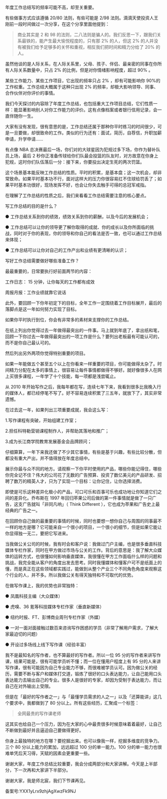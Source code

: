 年度工作总结写的频率可能不高，却至关重要。

有些做事方式应该遵循 20/80 法则，有些可能是 2/98 法则。滴滴天使投资人王刚前一段时间做过一次分享，在这个分享里面他提到：

> 商业其实是 2 和 98 的法则，二八法则是骗人的。我们反思一下，跟我们关系最铁的，能产生最大愉悦程度的，只有那 2\% 的人，但这 2\% 的人并没有被我们给予足够多的关怀和重视，相反我们把时间和精力分给了 20\% 的人。

虽然他谈的是人际关系，在人际关系里，父母、孩子、伴侣、最亲密的同事在你所有人际关系数量中，只占 2\% 的比例，但是对你情绪影响程度，超过 90\% 。

某些工作能力、某些工作项目，它出现的频率只占 2\% ，却有可能影响你 90\%的工作权重。工作总结大概属于这种只出现 2\% 的频率，却极大影响领导、同事、合作伙伴对你评价的事情。

我们今天探讨的内容除了年度工作总结，也包括重大工作项目总结，它们性质一样：能显著影响别人对你工作能力的评价。这有点像档案或者银行信用记录，会一直伴随你一生。

大家有没有发现，很有意思的是，工作总结还属于那种你平时练习的时间很少，可是一旦要做，却很致命的工作。类似的行为还有：面试，简历，自荐信，升职加薪申请，升学申请……

有点像 NBA 总决赛最后一场，你们对的大球星因为犯规过多下场，你作为替补队员上场，最后 2 秒你正准备传球给你们队最会投篮的队友时，对方故意在你身上犯规，这时你们队伍落后一分：接下来，你要投出决定生死的两次罚篮。

这个场景基本能反映工作总结的性质。平时的积累，是基本盘；这一次机会，却非常致命。如果平时基本功不行，面对这样大的压力你很容易扛不住球给罚丢了；如果平时基本功很好，现场发挥不好，也会让你失去触手可得的总冠军戒指。

在理解了工作总结的性质之后，我们来看看工作总结需要注意的核心要点。

写工作总结的目的是什么？

● 工作总结关系到你的绩效，绩效关系到你的薪酬，以及今后的发展机会；

● 工作总结可以让你的领导更了解你取得的成就、你的成长以及你所面临的挑战，同时对于你的表现，你的领导和你自己的看法是否一致，也可以通过工作总结来体现；

● 工作总结可以让你对自己的工作产出和业绩有更清晰的认识；

写好工作总结需要做好哪些准备工作？

最最重要的，日常要执行好前面两节的内容：

工作日志： 15 分钟，让你每天的工作都有成效

周报月报：工作业绩就靠它说话

此外，要回顾一下你年初定下的目标，全年工作一定围绕着工作目标展开，最后的落脚点是这一年如何努力实现了目标。

如果你平时执行到位，你会有非常多的素材来支撑你的工作总结。

在纸上列出你觉得过去一年做得最突出的一件事。马上就到年底了，拿出纸和笔，回顾一下你过去一年做得最突出的一项工作是什么？要列出老板最有可能认可的，而不是你自己最认可的。

然后列出另外两项你觉得特别重要的项目。

如果一年能做五个甚至五个以上在你看来一样重要的项目，你可能做得太杂了。时间精力分配在太多的事情上，很容易让每件事情都做得不够好。就好像很多人在网上买很多课程，一年学了十个技能，每一项都是浅尝辄止。

从 2010 年开始写作之后，我每年都在写，连续七年下来，我看到很多比我晚入行的媒体人，都已经停笔不写了。好不容易连续积累了三五年，就放下了，其实非常遗憾。

在过去这一年，如果列出三项重要成就，我会这么写：

1.写作课程有突破，开始组建工作室；

2.担任科特勒营销课程制作人，并帮助其落地和推广；

3.成为长江商学院教育发展基金会品牌顾问；

仔细算算，一年下来我还做了不少其它事情，有些是基于兴趣，有些比较分散，但都没有重大产出，并不值得放在年度总结中。

展示你最与众不同的地方。请观察一下你平时使用的产品，哪些你能记得住，哪些你完全记不住？伟大的公司花了无数的广告预算、投资了数亿美元的产品研发、招聘了数万的精英人才，只为了实现一个目标：让你记住，让你选择消费。

即使是可乐这种差异化极小的产品，可口可乐和百事可乐也成功地让你知道它们之间的差异化。乔布斯在 1997 年回归苹果公司后做的第一件事情就是做了一只广告，这支广告就叫「非同凡响」（ Think Different ），它也成为苹果和广告史上最经典的广告之一。

在回顾你自己做的最重要的事情的时候，同时也要想一想你自己与周围的同事最不一样的地方是哪？它可能来自一个很小的项目，一个很小的细节，但是如果它能让你显得独一无二，要把它写进来。

当我做公关公司的时候，我有时会和客户说：我做过门户主编，也是很多垂直科技媒体专栏作家，同时在甲方做过市场与公关的工作。背后的意思是：我了解大众媒体的运转方式，也很懂如何影响垂直媒体，我很懂在甲方工作面临什么样的问题和挑战，我完全能从客户的角度出发去思考。同时我懂媒体和懂客户可不是纸面上的懂，而是真正在这些领域都实践过，能做到从整个产业三个不同角色角度来观察这个行业的人，并不多。所以我做公关有得天独特和不可取代的优势。

在做写作课上，我的优势也非常独特：

● 凤凰科技主编（大众媒体）

● 虎嗅、36 氪等科技媒体专栏作家（垂直新媒体）

● 纽约时报、FT、彭博商业周刊专栏作家（外媒）

● 一对一面对面接触过数百来咨询写作困惑的学员（非常了解用户需求，了解大家最迫切的问题）

● 开设过多场线上线下写作课（经验丰富）

我不是最知名的写作者，也不算最好的写作者。所以一位 95 分的写作者来讲写作课，结果可能是，很有可能学员听不懂；而一位在懂用户程度上有 95 分的人来讲写作课，很有可能因为自己专业能力不够，而很难被学员认可。因为做公关的经历，需要不断与客户和媒体打交道，锻炼了很好的口头表达能力，让自己能用口头表达能力去输出自己的专业。很多人是很好的专家，却因为受制于表达能力，而让自己在对外输出上受限。

但是在「最好的写作者之一」与「最懂学员需求的人之一」以及「还算能讲」这几个要求中，我都做到了 80 分以上。所有这些经历，汇聚成一个标签：

> 全网最贵的写作课老师

这其实也给自己一个压力，因为在大家的心中最贵很多时候意味着着最好，让自己不断做到最好并且逼迫自己要做得更好。

你身上最独特的地方在哪？要挖掘出来。也可以像我一样，挖掘多维度的竞争力。三个 80 分以上能力的累加，远远超过 100 分的单一能力。100 分的单一能力也很难单凭后天习得，天赋的因素会更重要一些。

谢谢大家，年度工作总结比较重要，我会分成两部分和大家讲解。今天是上半部分，下一次再和大家讲下半部分。

谢谢大家，我是师北宸，我们下节课再见。

备案号:YXX1yLrx9zhjAgXwzFk9NJ